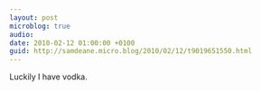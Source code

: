 ```yaml
---
layout: post
microblog: true
audio: 
date: 2010-02-12 01:00:00 +0100
guid: http://samdeane.micro.blog/2010/02/12/t9019651550.html
---
```

Luckily I have vodka.
